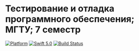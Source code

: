 # Тестирование и отладка программного обеспечения; МГТУ; 7 семестр
[![Platform](https://img.shields.io/badge/platform-iOS-green.svg)]()
[![Swift 5.0](https://img.shields.io/badge/Swift-5.0-orange.svg)](https://swift.org)
[![Build Status](https://travis-ci.org/timoninas/testing-debugging.svg?branch=master)](https://travis-ci.org/github/timoninas/testing-debugging)
